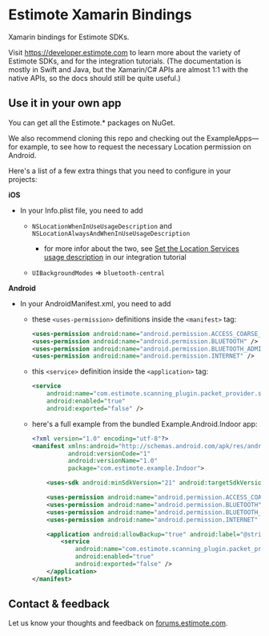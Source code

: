# Estimote Xamarin Bindings

Xamarin bindings for Estimote SDKs.

Visit https://developer.estimote.com to learn more about the variety of Estimote SDKs, and for the integration tutorials. (The documentation is mostly in Swift and Java, but the Xamarin/C# APIs are almost 1:1 with the native APIs, so the docs should still be quite useful.)

## Use it in your own app

You can get all the Estimote.* packages on NuGet.

We also recommend cloning this repo and checking out the ExampleApps—for example, to see how to request the necessary Location permission on Android.

Here's a list of a few extra things that you need to configure in your projects:

**iOS**

- In your Info.plist file, you need to add

    - `NSLocationWhenInUseUsageDescription` and `NSLocationAlwaysAndWhenInUseUsageDescription`
        - for more infor about the two, see [Set the Location Services usage description](https://developer.estimote.com/proximity/ios-tutorial/#set-the-location-services-usage-description) in our integration tutorial

    - `UIBackgroundModes` => `bluetooth-central`

**Android**

- In your AndroidManifest.xml, you need to add

    - these `<uses-permission>` definitions inside the `<manifest>` tag:

        ```xml
        <uses-permission android:name="android.permission.ACCESS_COARSE_LOCATION" />
        <uses-permission android:name="android.permission.BLUETOOTH" />
        <uses-permission android:name="android.permission.BLUETOOTH_ADMIN" />
        <uses-permission android:name="android.permission.INTERNET" />
        ```

    - this `<service>` definition inside the `<application>` tag:

        ```xml
        <service
            android:name="com.estimote.scanning_plugin.packet_provider.service.PacketProviderWrapperService"
            android:enabled="true"
            android:exported="false" />
        ```

    - here's a full example from the bundled Example.Android.Indoor app:

        ```xml
        <?xml version="1.0" encoding="utf-8"?>
        <manifest xmlns:android="http://schemas.android.com/apk/res/android"
                  android:versionCode="1"
                  android:versionName="1.0"
                  package="com.estimote.example.Indoor">

            <uses-sdk android:minSdkVersion="21" android:targetSdkVersion="28" />

            <uses-permission android:name="android.permission.ACCESS_COARSE_LOCATION" />
            <uses-permission android:name="android.permission.BLUETOOTH" />
            <uses-permission android:name="android.permission.BLUETOOTH_ADMIN" />
            <uses-permission android:name="android.permission.INTERNET" />

            <application android:allowBackup="true" android:label="@string/app_name">
                <service
                    android:name="com.estimote.scanning_plugin.packet_provider.service.PacketProviderWrapperService"
                    android:enabled="true"
                    android:exported="false" />
            </application>
        </manifest>
        ```

## Contact & feedback

Let us know your thoughts and feedback on [forums.estimote.com][forums].

[forums]: https://forums.estimote.com
